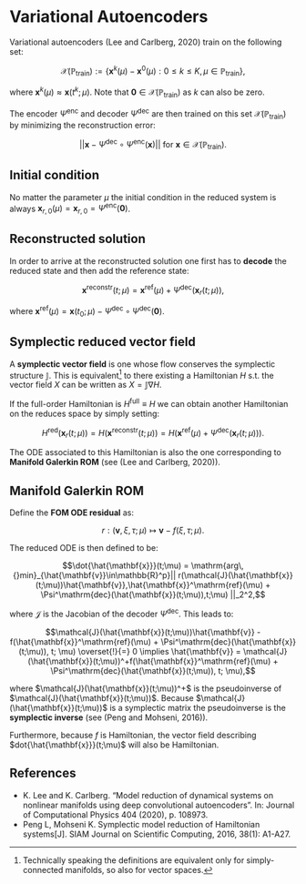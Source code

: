 # Variational Autoencoders 

Variational autoencoders (Lee and Carlberg, 2020) train on the following set: 
```math
\mathcal{X}(\mathbb{P}_\mathrm{train}) := \{\mathbf{x}^k(\mu) - \mathbf{x}^0(\mu):0\leq{}k\leq{}K,\mu\in\mathbb{P}_\mathrm{train}\},
```
where $\mathbf{x}^k(\mu)\approx\mathbf{x}(t^k;\mu)$. Note that $\mathbf{0}\in\mathcal{X}(\mathbb{P}_\mathrm{train})$ as $k$ can also be zero. 

The encoder $\Psi^\mathrm{enc}$ and decoder $\Psi^\mathrm{dec}$ are then trained on this set $\mathcal{X}(\mathbb{P}_\mathrm{train})$ by minimizing the reconstruction error: 
```math 
|| \mathbf{x} - \Psi^\mathrm{dec}\circ\Psi^\mathrm{enc}(\mathbf{x}) ||\text{ for $\mathbf{x}\in\mathcal{X}(\mathbb{P}_\mathrm{train})$}.
```

## Initial condition

No matter the parameter $\mu$ the initial condition in the reduced system is always $\mathbf{x}_{r,0}(\mu) = \mathbf{x}_{r,0} = \Psi^\mathrm{enc}(\mathbf{0})$. 

## Reconstructed solution
In order to arrive at the reconstructed solution one first has to **decode** the reduced state and then add the reference state:
```math
\mathbf{x}^\mathrm{reconstr}(t;\mu) = \mathbf{x}^\mathrm{ref}(\mu) + \Psi^\mathrm{dec}(\mathbf{x}_r(t;\mu)),
```
where $\mathbf{x}^\mathrm{ref}(\mu) = \mathbf{x}(t_0;\mu) - \Psi^\mathrm{dec}\circ\Psi^\mathrm{dec}(\mathbf{0})$.

## Symplectic reduced vector field 

A **symplectic vector field** is one whose flow conserves the symplectic structure $\mathbb{J}$. This is equivalent[^1] to there existing a Hamiltonian $H$ s.t. the vector field $X$ can be written as $X = \mathbb{J}\nabla{}H$.
[^1]: Technically speaking the definitions are equivalent only for simply-connected manifolds, so also for vector spaces.   

If the full-order Hamiltonian is $H^\mathrm{full}\equiv{}H$ we can obtain another Hamiltonian on the reduces space by simply setting: 
```math 
H^\mathrm{red}(\mathbf{x}_r(t;\mu)) = H(\mathbf{x}^\mathrm{reconstr}(t;\mu)) = H(\mathbf{x}^\mathrm{ref}(\mu) + \Psi^\mathrm{dec}(\mathbf{x}_r(t;\mu))).
```
The ODE associated to this Hamiltonian is also the one corresponding to **Manifold Galerkin ROM** (see (Lee and Carlberg, 2020)).

## Manifold Galerkin ROM 

Define the **FOM ODE residual** as: 
```math
r: (\mathbf{v}, \xi, \tau; \mu) \mapsto \mathbf{v} - f(\xi, \tau; \mu).
```
The reduced ODE is then defined to be: 
```math
\dot{\hat{\mathbf{x}}}(t;\mu) = \mathrm{arg\,{}min}_{\hat{\mathbf{v}}\in\mathbb{R}^p}|| r(\mathcal{J}(\hat{\mathbf{x}}(t;\mu))\hat{\mathbf{v}},\hat{\mathbf{x}}^\mathrm{ref}(\mu) + \Psi^\mathrm{dec}(\hat{\mathbf{x}}(t;\mu)),t;\mu) ||_2^2,
```
where $\mathcal{J}$ is the Jacobian of the decoder $\Psi^\mathrm{dec}$. This leads to: 
```math 
\mathcal{J}(\hat{\mathbf{x}}(t;\mu))\hat{\mathbf{v}} - f(\hat{\mathbf{x}}^\mathrm{ref}(\mu) + \Psi^\mathrm{dec}(\hat{\mathbf{x}}(t;\mu)), t; \mu) \overset{!}{=} 0 \implies 
\hat{\mathbf{v}} = \mathcal{J}(\hat{\mathbf{x}}(t;\mu))^+f(\hat{\mathbf{x}}^\mathrm{ref}(\mu) + \Psi^\mathrm{dec}(\hat{\mathbf{x}}(t;\mu)), t; \mu),
```
where $\mathcal{J}(\hat{\mathbf{x}}(t;\mu))^+$ is the pseudoinverse of $\mathcal{J}(\hat{\mathbf{x}}(t;\mu))$. Because $\mathcal{J}(\hat{\mathbf{x}}(t;\mu))$ is a symplectic matrix the pseudoinverse is the **symplectic inverse** (see (Peng and Mohseni, 2016)).

Furthermore, because $f$ is Hamiltonian, the vector field describing $dot{\hat{\mathbf{x}}}(t;\mu)$ will also be Hamiltonian. 


## References 
- K. Lee and K. Carlberg. “Model reduction of dynamical systems on nonlinear manifolds using
deep convolutional autoencoders”. In: Journal of Computational Physics 404 (2020), p. 108973.
- Peng L, Mohseni K. Symplectic model reduction of Hamiltonian systems[J]. SIAM Journal on Scientific Computing, 2016, 38(1): A1-A27.